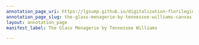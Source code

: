 ```yaml
---
annotation_page_uri: https://lgsump.github.io/digitalization-florilegium/annotations/the-glass-menagerie-by-tennessee-williams-canvas-1-1277-914322.json
annotation_page_slug: the-glass-menagerie-by-tennessee-williams-canvas-1-1277-914322
layout: annotation_page
manifest_label: The Glass Menagerie by Tennessee Williams

---
```

